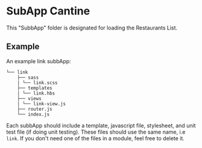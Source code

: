 # SubApp Cantine

This "SubbApp" folder is designated for loading the Restaurants List.

## Example

An example link subbApp:

```
└── link
    ├── sass
    | └── link.scss
    ├── templates
    | └── link.hbs
    ├── views
    | └── link-view.js
    ├── router.js
    └── index.js
```

Each subbApp should include a template, javascript file, stylesheet, and unit test file (if doing unit testing).
These files should use the same name, i.e `link`. If you don't need one of the files in a module, feel free to delete it.


```
